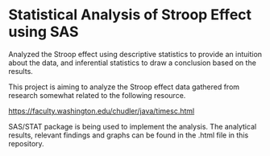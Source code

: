 # Statistical Analysis of Stroop Effect using SAS

Analyzed the Stroop effect using descriptive statistics to provide an intuition about the data, and inferential statistics to draw a conclusion based on the results.

This project is aiming to analyze the Stroop effect data gathered from research somewhat related to the following resource.

https://faculty.washington.edu/chudler/java/timesc.html

SAS/STAT package is being used to implement the analysis. The analytical results, relevant findings and graphs can be found in the .html file in this repository.
